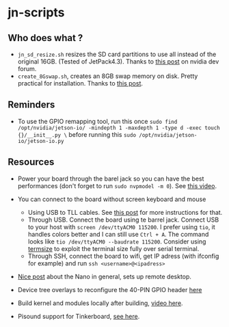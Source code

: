 # jn-scripts

## Who does what ? 

- `jn_sd_resize.sh` resizes the SD card partitions to use all instead of the original 16GB. 
(Tested of JetPack4.3). Thanks to 
[this post](https://devtalk.nvidia.com/default/topic/1050105/jetson-nano/jetson-nano-sd-card-partitions-can-not-extend-/post/5393113/#5393113) on nvidia dev forum.
- `create_8Gswap.sh`, creates an 8GB swap memory on disk. Pretty practical for 
installation. Thanks to [this post](https://jkjung-avt.github.io/setting-up-nano/).


## Reminders
- To use the GPIO remapping tool, run this once `sudo find /opt/nvidia/jetson-io/ -mindepth 1 -maxdepth 1 -type d -exec touch {}/__init__.py \` before running this `sudo /opt/nvidia/jetson-io/jetson-io.py`


## Resources
- Power your board through the barel jack so you can have the 
best performances (don't forget to run `sudo nvpmodel -m 0`).
See [this video](https://www.youtube.com/watch?v=jq1OqBe267A). 

- You can connect to the board without screen keyboard and mouse 
  - Using USB to TLL cables. See 
  [this post](https://desertbot.io/blog/jetson-nano-usb-login/) for more 
  instructions for that. 
  - Through USB. Connect the board using te barrel jack. Connect USB to your host with 
  `screen /dev/ttyACM0 115200`. I prefer using `tio`, it handles colors better and I 
  can still use `Ctrl + A`. The command looks like `tio /dev/ttyACM0 --baudrate 115200`.
  Consider using [termsize](https://github.com/akkana/scripts/blob/master/termsize) to 
exploit the terminal size fully over serial terminal. 
  - Through SSH, connect the board to wifi, get IP adress (with ifconfig for example)
  and run `ssh <username>@<ipadress>`

- [Nice post](https://www.hackster.io/news/getting-started-with-the-nvidia-jetson-nano-developer-kit-43aa7c298797) 
about the Nano in general, sets up remote desktop. 

- Device tree overlays to reconfigure the 40-PIN GPIO header 
[here](https://docs.nvidia.com/jetson/l4t/index.html#page/Tegra%2520Linux%2520Driver%2520Package%2520Development%2520Guide%2Fhw_setup_jetson_io.html)

- Build kernel and modules locally after building, 
[video here](https://www.youtube.com/watch?v=Fu2x87YJUo0&t=312s).

- Pisound support for Tinkerboard, 
[see here](https://community.blokas.io/t/pisound-on-tinker-board/1015).
